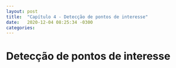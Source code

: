 ```yaml
---
layout: post
title:  "Capítulo 4 - Detecção de pontos de interesse"
date:   2020-12-04 08:25:34 -0300
categories:
---
```


# Detecção de pontos de interesse
